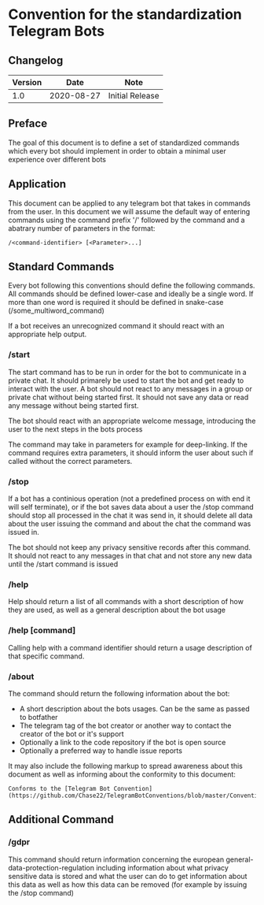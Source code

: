 # Convention for the standardization Telegram Bots

## Changelog
Version | Date | Note
------------ | ------------- | -------------
1.0 | 2020-08-27 | Initial Release

## Preface
The goal of this document is to define a set of standardized commands which every bot should implement in order to obtain a minimal user experience over different bots

## Application
This document can be applied to any telegram bot that takes in commands from the user. In this document we will assume the default way of entering commands using the command prefix '/' followed by the command and a abatrary number of parameters in the format:
```
/<command-identifier> [<Parameter>...]
```

## Standard Commands
Every bot following this conventions should define the following commands. All commands should be defined lower-case and ideally be a single word. If more than one word is required it should be defined in snake-case (/some_multiword_command)

If a bot receives an unrecognized command it should react with an appropriate help output.

### /start
The start command has to be run in order for the bot to communicate in a private chat. It should primarely be used to start the bot and get ready to interact with the user. A bot should not react to any messages in a group or private chat without being started first. It should not save any data or read any message without being started first.

The bot should react with an appropriate welcome message, introducing the user to the next steps in the bots process

The command may take in parameters for example for deep-linking. If the command requires extra parameters, it should inform the user about such if called without the correct parameters.

### /stop
If a bot has a continious operation (not a predefined process on with end it will self terminate), or if the bot saves data about a user the /stop command should stop all processed in the chat it was send in, it should delete all data about the user issuing the command and about the chat the command was issued in. 

The bot should not keep any privacy sensitive records after this command. It should not react to any messages in that chat and not store any new data until the /start command is issued

### /help
Help should return a list of all commands with a short description of how they are used, as well as a general description about the bot usage

### /help [command]
Calling help with a command identifier should return a usage description of that specific command.

### /about
The command should return the following information about the bot:
 - A short description about the bots usages. Can be the same as passed to botfather
 - The telegram tag of the bot creator or another way to contact the creator of the bot or it's support
 - Optionally a link to the code repository if the bot is open source
 - Optionally a preferred way to handle issue reports

It may also include the following markup to spread awareness about this document as well as informing about the conformity to this document:

```
Conforms to the [Telegram Bot Convention](https://github.com/Chase22/TelegramBotConventions/blob/master/Convention.md)
```

## Additional Command
### /gdpr
This command should return information concerning the european general-data-protection-regulation including information about what privacy sensitive data is stored and what the user can do to get information about this data as well as how this data can be removed (for example by issuing the /stop command)
